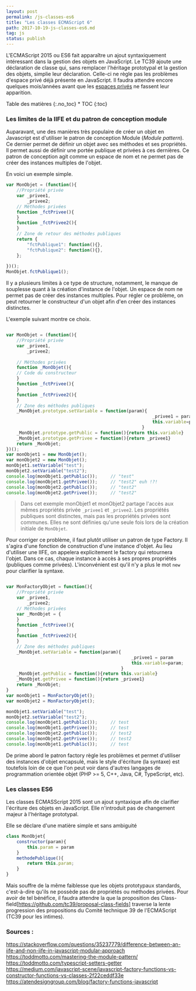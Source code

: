 ```yaml
---
layout: post
permalink: /js-classes-es6
title: "Les classes ECMAScript 6"
path: 2017-10-19-js-classes-es6.md
tag: js
status: publish
---
```


L'ECMAScript 2015 ou ES6 fait apparaître un ajout syntaxiquement intéressant dans la gestion des objets en JavaScript. Le TC39 ajoute une déclaration de classe qui, sans remplacer l'héritage prototypal et la gestion des objets, simplie leur déclaration. Celle-ci ne règle pas les problèmes d'espace privé déjà présente en JavaScript. Il faudra attendre encore quelques mois/années avant que les [espaces privés](https://tc39.github.io/proposal-class-fields/) ne fassent leur apparition.



<div class="toc" markdown="1">
<span class="gamma">Table des matières</span>
{:.no_toc}
* TOC
{:toc}
</div>

### Les limites de la IIFE et du patron de conception module
Auparavant, une des manières très populaire de créer un objet en Javascript est d'utiliser le patron de conception Module (*Module pattern*). Ce dernier permet de définir un objet avec ses méthodes et ses propriétés. Il permet aussi de définir une portée publique et privées à ces dernières. Ce patron de conception agit comme un espace de nom et ne permet pas de créer des instances multiples de l'objet. 

En voici un exemple simple.

```js
var MonObjet = (function(){
    //Propriété privée
    var _privee1, 
        _privee2;
    // Méthodes privées
    function _fctPrivee(){
    }
    function _fctPrivee2(){
    }
    // Zone de retour des méthodes publiques
    return {
        "fctPublique1": function(){},
        "fctPublique2": function(){},
    };
    
})();
MonObjet.fctPublique1();
```

Il y a plusieurs limites à ce type de structure, notamment, le manque de souplesse quant à la création d'instance de l'objet. Un espace de nom ne permet pas de créer des instances multiples. Pour régler ce problème, on peut retourner le constructeur d'un objet afin d'en créer des instances distinctes. 

L'exemple suivant montre ce choix.
```js

var MonObjet = (function(){
    //Propriété privée
    var _privee1, 
        _privee2;
        
    // Méthodes privées
    function _MonObjet(){
    // Code du constructeur
    }
    function _fctPrivee(){
    }
    function _fctPrivee2(){
    }
    // Zone des méthodes publiques
    _MonObjet.prototype.setVariable = function(param){
                                                        _privee1 = param
                                                        this.variable=param;
                                                    }
    _MonObjet.prototype.getPublic = function(){return this.variable}
    _MonObjet.prototype.getPrivee = function(){return _privee1}
    return _MonObjet;
})();
var monObjet1 = new MonObjet();
var monObjet2 = new MonObjet();
monObjet1.setVariable("test");  
monObjet2.setVariable("test2");  
console.log(monObjet1.getPublic());     // "test"
console.log(monObjet1.getPrivee());     // "test2" euh !?!
console.log(monObjet2.getPublic());     // "test2" 
console.log(monObjet2.getPrivee());     // "test2"

```
> Dans cet exemple monObjet1 et monObjet2 partage l'accès aux mêmes propriétés privée `_privee1` et `_privee2`. Les propriétés publiques sont distinctes, mais pas les propriétés privées sont communes. Elles ne sont définies qu'une seule fois lors de la création initiale de `MonObjet`.

Pour corriger ce problème, il faut plutôt utiliser un patron de type Factory. Il s'agira d'une fonction de construction d'une instance d'objet. Au lieu d'utiliser une IIFE, on appelera explicitement le factory qui retournera l'objet. Dans ce cas, chaque instance à accès à ses propres propriétés (publiques comme privées). L'inconvénient est qu'il n'y a plus le mot `new` pour clarifier la syntaxe.

```js

var MonFactoryObjet = function(){
    //Propriété privée
    var _privee1, 
        _privee2;
    // Méthodes privées
    var _MonObjet = {
    }
    function _fctPrivee(){
    }
    function _fctPrivee2(){
    }
    // Zone des méthodes publiques
    _MonObjet.setVariable = function(param){    
                                                _privee1 = param
                                                this.variable=param;
                                            }
    _MonObjet.getPublic = function(){return this.variable}
    _MonObjet.getPrivee = function(){return _privee1}
    return _MonObjet;
}
var monObjet1 = MonFactoryObjet();
var monObjet2 = MonFactoryObjet();

monObjet1.setVariable("test");  
monObjet2.setVariable("test2");  
console.log(monObjet1.getPublic());     // test
console.log(monObjet1.getPrivee());     // test
console.log(monObjet2.getPublic());     // test2
console.log(monObjet2.getPrivee());     // test2
console.log(monObjet1.getPublic());     // test
```

De prime abord le patron factory règle les problèmes et permet d'utiliser des instances d'objet encapsulé, mais le style d'écriture (la syntaxe) est toutefois loin de ce que l'on peut voir dans d'autres langages de programmation orientée objet (PHP >= 5, C++, Java, C#, TypeScript, etc). 

### Les classes ES6
Les classes ECMASScript 2015 sont un ajout syntaxique afin de clarifier l'écriture des objets en JavaScript. Elle n'introduit pas de changement majeur à l'héritage prototypal. 

Elle se déclare d'une matière simple et sans ambiguité
```js
class MonObjet{
    constructor(param){
        this.param = param
    }
    methodePublique(){
        return this.param;
    }
}
```
Mais souffre de la même faiblesse que les objets prototypaux standards, c'est-à-dire qu'ils ne possède pas de propriétés ou méthodes privées. Pour avoir de tel bénéfice, il faudra attendre la que la proposition des Class-field[https://github.com/tc39/proposal-class-fields] traverse la lente progression des propositions du Comité technique 39 de l'ECMAScript (TC39 pour les intimes).




### Sources :
https://stackoverflow.com/questions/35237779/difference-between-an-iife-and-non-iife-in-javascript-modular-approach
https://toddmotto.com/mastering-the-module-pattern/
https://toddmotto.com/typescript-setters-getter
https://medium.com/javascript-scene/javascript-factory-functions-vs-constructor-functions-vs-classes-2f22ceddf33e
https://atendesigngroup.com/blog/factory-functions-javascript